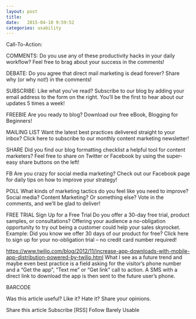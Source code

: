 ```yaml
---
layout: post
title:
date:   2015-04-10 9:59:52
categories: usability
---
```



Call-To-Action:

COMMENTS: Do you use any of these productivity hacks in your daily workflow?
Feel free to brag about your success in the comments!

DEBATE: Do you agree that direct mail marketing is dead forever? Share why (or
why not!) in the comments!

SUBSCRIBE: Like what you’ve read? Subscribe to our blog by adding your email
address to the form on the right. You’ll be the first to hear about our updates
5 times a week!


FREEBIE Are you ready to blog? Download our free eBook, Blogging for Beginners!

MAILING LIST Want the latest best practices delivered straight to your inbox?
Click here to subscribe to our monthly content marketing newsletter!

SHARE Did you find our blog formatting checklist a helpful tool for content
marketers? Feel free to share on Twitter or Facebook by using the super-easy
share buttons on the left!

FB Are you crazy for social media marketing? Check out our Facebook page for
daily tips on how to improve your strategy!

POLL What kinds of marketing tactics do you feel like you need to improve?
Social media? Content Marketing? Or something else? Vote in the comments, and
we’ll be glad to deliver!

FREE TRIAL Sign Up for a Free Trial Do you offer a 30-day free trial, product
samples, or consultations? Offering your audience a no-obligation opportunity
to try out being a customer could help your sales skyrocket.  Example: Did you
know we offer 30 days of our product for free? Click here to sign up for your
no-obligation trial – no credit card number required!

https://www.twilio.com/blog/2012/11/increase-app-downloads-with-mobile-app-distribution-powered-by-twilio.html
What I see as a future trend and maybe even best practice is a field asking for
the visitor’s phone number and a “Get the app”, “Text me” or “Get link” call to
action. A SMS with a direct link to download the app is then sent to the future
user’s phone.

BARCODE

Was this article useful? Like it? Hate it? Share your opinions.

Share this article
Subscribe [RSS]
Follow Barely Usable
